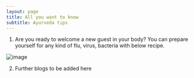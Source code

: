 ```yaml
---
layout: page
title: All you want to know
subtitle: Ayurveda tips
---
```


1. Are you ready to welcome a new guest in your body? You can prepare yourself for any kind of flu, virus, bacteria with below recipe.

![image](https://github.com/rakiyoga/rakiyoga.github.io/assets/32105064/c33a6756-2084-4753-bd4a-e36a414bf179)


2. Further blogs to be added here


